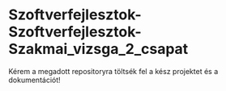 # Szoftverfejlesztok-Szoftverfejlesztok-Szakmai_vizsga_2_csapat
Kérem a megadott repositoryra töltsék fel a kész projektet és a dokumentációt!
